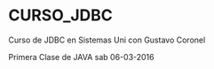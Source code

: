 # CURSO_JDBC

Curso de JDBC en Sistemas Uni con Gustavo Coronel

Primera Clase de JAVA 
sab 06-03-2016
